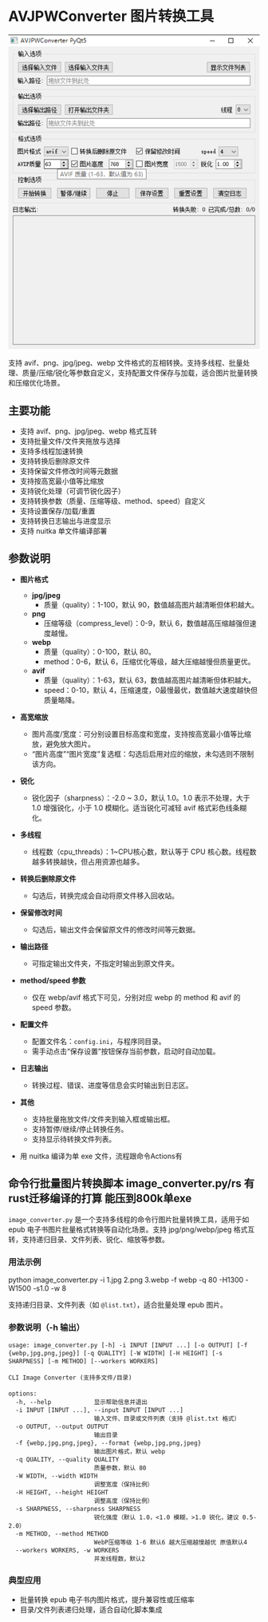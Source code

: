 # AVJPWConverter 图片转换工具
![图片描述](250602.png)


支持 avif、png、jpg/jpeg、webp 文件格式的互相转换。支持多线程、批量处理、质量/压缩/锐化等参数自定义，支持配置文件保存与加载，适合图片批量转换和压缩优化场景。

## 主要功能

- 支持 avif、png、jpg/jpeg、webp 格式互转
- 支持批量文件/文件夹拖放与选择
- 支持多线程加速转换
- 支持转换后删除原文件
- 支持保留文件修改时间等元数据
- 支持按高宽最小值等比缩放
- 支持锐化处理（可调节锐化因子）
- 支持转换参数（质量、压缩等级、method、speed）自定义
- 支持设置保存/加载/重置
- 支持转换日志输出与进度显示
- 支持 nuitka 单文件编译部署

## 参数说明

- **图片格式**  
  - **jpg/jpeg**
    - 质量（quality）：1-100，默认 90，数值越高图片越清晰但体积越大。
  - **png**
    - 压缩等级（compress_level）：0-9，默认 6，数值越高压缩越强但速度越慢。
  - **webp**
    - 质量（quality）：0-100，默认 80。
    - method：0-6，默认 6，压缩优化等级，越大压缩越慢但质量更优。
  - **avif**
    - 质量（quality）：1-63，默认 63，数值越高图片越清晰但体积越大。
    - speed：0-10，默认 4，压缩速度，0最慢最优，数值越大速度越快但质量略降。

- **高宽缩放**  
  - 图片高度/宽度：可分别设置目标高度和宽度，支持按高宽最小值等比缩放，避免放大图片。
  - “图片高度”“图片宽度”复选框：勾选后启用对应的缩放，未勾选则不限制该方向。

- **锐化**  
  - 锐化因子（sharpness）：-2.0 ~ 3.0，默认 1.0。1.0 表示不处理，大于 1.0 增强锐化，小于 1.0 模糊化。适当锐化可减轻 avif 格式彩色线条糊化。

- **多线程**  
  - 线程数（cpu_threads）：1~CPU核心数，默认等于 CPU 核心数。线程数越多转换越快，但占用资源也越多。

- **转换后删除原文件**  
  - 勾选后，转换完成会自动将原文件移入回收站。

- **保留修改时间**  
  - 勾选后，输出文件会保留原文件的修改时间等元数据。

- **输出路径**  
  - 可指定输出文件夹，不指定时输出到原文件夹。

- **method/speed 参数**  
  - 仅在 webp/avif 格式下可见，分别对应 webp 的 method 和 avif 的 speed 参数。

- **配置文件**  
  - 配置文件名：`config.ini`，与程序同目录。
  - 需手动点击“保存设置”按钮保存当前参数，启动时自动加载。

- **日志输出**  
  - 转换过程、错误、进度等信息会实时输出到日志区。

- **其他**  
  - 支持批量拖放文件/文件夹到输入框或输出框。
  - 支持暂停/继续/停止转换任务。
  - 支持显示待转换文件列表。



- 用 nuitka 编译为单 exe 文件，流程跟命令Actions有

## 命令行批量图片转换脚本 image_converter.py/rs 有rust迁移编译的打算 能压到800k单exe

`image_converter.py` 是一个支持多线程的命令行图片批量转换工具，适用于如 epub 电子书图片批量格式转换等自动化场景。支持 jpg/png/webp/jpeg 格式互转，支持递归目录、文件列表、锐化、缩放等参数。

### 用法示例

python image_converter.py -i 1.jpg 2.png 3.webp -f webp -q 80 -H1300 -W1500 -s1.0 -w 8


支持递归目录、文件列表（如 `@list.txt`），适合批量处理 epub 图片。

### 参数说明（-h 输出）

```text
usage: image_converter.py [-h] -i INPUT [INPUT ...] [-o OUTPUT] [-f {webp,jpg,png,jpeg}] [-q QUALITY] [-W WIDTH] [-H HEIGHT] [-s SHARPNESS] [-m METHOD] [--workers WORKERS]

CLI Image Converter (支持多文件/目录)

options:
  -h, --help            显示帮助信息并退出
  -i INPUT [INPUT ...], --input INPUT [INPUT ...]
                        输入文件、目录或文件列表（支持 @list.txt 格式）
  -o OUTPUT, --output OUTPUT
                        输出目录
  -f {webp,jpg,png,jpeg}, --format {webp,jpg,png,jpeg}
                        输出图片格式，默认 webp
  -q QUALITY, --quality QUALITY
                        质量参数，默认 80
  -W WIDTH, --width WIDTH
                        调整宽度（保持比例）
  -H HEIGHT, --height HEIGHT
                        调整高度（保持比例）
  -s SHARPNESS, --sharpness SHARPNESS
                        锐化强度（默认 1.0，<1.0 模糊，>1.0 锐化，建议 0.5-2.0）
  -m METHOD, --method METHOD
                        WebP压缩等级 1-6 默认6 越大压缩越慢越优 原值默认4
  --workers WORKERS, -w WORKERS
                        并发线程数，默认2
```

### 典型应用

- 批量转换 epub 电子书内图片格式，提升兼容性或压缩率
- 目录/文件列表递归处理，适合自动化脚本集成
